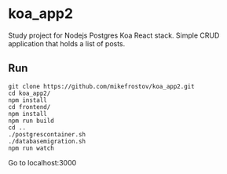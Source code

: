 # koa_app2

Study project for Nodejs Postgres Koa React stack. 
Simple CRUD application that holds a list of posts. 

## Run 

``` 
git clone https://github.com/mikefrostov/koa_app2.git
cd koa_app2/
npm install
cd frontend/
npm install
npm run build
cd ..
./postgrescontainer.sh
./databasemigration.sh
npm run watch 
```

Go to localhost:3000
